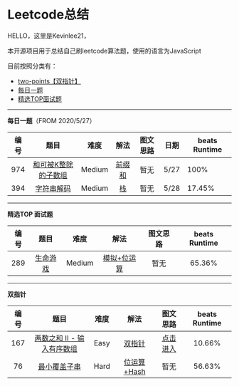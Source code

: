 # Leetcode总结
HELLO，这里是Kevinlee21，

本开源项目用于总结自己刷leetcode算法题，使用的语言为JavaScript

目前按照分类有：

+ [two-points【双指针】](https://github.com/lxxxxxxx21/Leetcode_summary/tree/master/two-points)
+ [每日一题](https://github.com/lxxxxxxx21/Leetcode_summary/tree/master/daily "From 2020/5/27")
+ [精选TOP面试题](https://github.com/lxxxxxxx21/Leetcode_summary/tree/master/TOP_interview)

******

**每日一题**（FROM 2020/5/27）

| 编号 |                             题目                             |  难度  |                             解法                             | 图文思路 | 日期 | beats Runtime |
| :--: | :----------------------------------------------------------: | :----: | :----------------------------------------------------------: | :------: | :--: | ------------- |
| 974  | [和可被K整除的子数组](https://leetcode-cn.com/problems/subarray-sums-divisible-by-k/) | Medium | [前缀和](https://github.com/lxxxxxxx21/Leetcode_summary/blob/master/daily/974/solution2.js) |   暂无   | 5/27 | 100%          |
| 394  | [ 字符串解码](https://leetcode-cn.com/problems/decode-string/) | Medium | [栈](https://github.com/lxxxxxxx21/Leetcode_summary/blob/master/daily/394/solution.js) |   暂无   | 5/28 | 17.45%        |

******

**精选TOP 面试题**

| 编号 |                            题目                             |  难度  |                             解法                             | 图文思路 | beats Runtime |
| :--: | :---------------------------------------------------------: | :----: | :----------------------------------------------------------: | :------: | :-----------: |
| 289  | [ 生命游戏](https://leetcode-cn.com/problems/game-of-life/) | Medium | [模拟+位运算](https://github.com/lxxxxxxx21/Leetcode_summary/blob/master/TOP_interview/289/solution.js) |   暂无   |    65.36%     |



******

**双指针**

| 编号 |                             题目                             | 难度 |                             解法                             |                           图文思路                           | beats Runtime |
| :--: | :----------------------------------------------------------: | :--: | :----------------------------------------------------------: | :----------------------------------------------------------: | :-----------: |
| 167  | [两数之和 II - 输入有序数组](https://leetcode-cn.com/problems/two-sum-ii-input-array-is-sorted/) | Easy | [双指针](https://github.com/lxxxxxxx21/Leetcode_summary/blob/master/two-points/167/solution.js) | [点击进入](https://mp.weixin.qq.com/s/17fr1jqHkTgvblx-d6fZgA) |    10.66%     |
|  76  | [最小覆盖子串](https://leetcode-cn.com/problems/minimum-window-substring/) | Hard | [位运算+Hash](https://github.com/lxxxxxxx21/Leetcode_summary/blob/master/two-points/76/solution.js) |                             暂无                             |    56.63%     |

